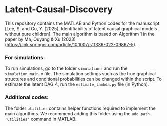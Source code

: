 # Latent-Causal-Discovery

This repository contains the MATLAB and Python codes for the manuscript [Lee, S. and Gu, Y. (2025), Identifiability of latent causal graphical models without pure children]. The main algorithm is based on Algorithm 1 in the paper by Ma, Ouyang & Xu (2023) (https://link.springer.com/article/10.1007/s11336-022-09867-5).

### For simulations:
To run simulations, go to the folder `simulations` and run the `simulation_main.m` file. The simulation settings such as the true graphical structures and conditional probabilities can be changed within the script. To estimate the latent DAG $\Lambda$, run the `estimate_lambda.py` file (in Python).

### Additional codes:
The folder `utilities` contains helper functions required to implement the main algorithms. We recommend adding this folder using the `add path 'utilities'` command in MATLAB.

